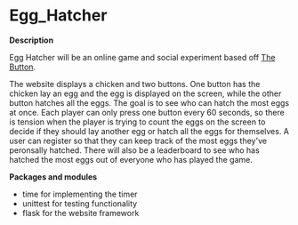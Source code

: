 # Egg_Hatcher

**Description**

Egg Hatcher will be an online game and social experiment based off [The Button](https://en.wikipedia.org/wiki/The_Button_(Reddit)).

The website displays a chicken and two buttons. One button has the chicken lay an egg and the egg is displayed on the screen, while the other button hatches all the eggs. The goal is to see who can hatch the most eggs at once. Each player can only press one button every 60 seconds, so there is tension when the player is trying to count the eggs on the screen to decide if they should lay another egg or hatch all the eggs for themselves. A user can register so that they can keep track of the most eggs they've peronsally hatched. There will also be a leaderboard to see who has hatched the most eggs out of everyone who has played the game.

**Packages and modules**

* time for implementing the timer
* unittest for testing functionality
* flask for the website framework